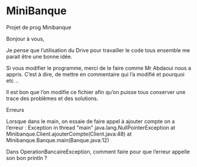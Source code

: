 MiniBanque
==========

Projet de prog Minibanque


Bonjour à vous, 

Je pense que l’utilisation du Drive pour travailler le code tous ensemble me parait être une bonne idée. 

Si vous modifier le programme, merci de le faire comme Mr Abdaoui nous a appris. C’est à dire, de mettre en commentaire qui l’a modifié et pourquoi etc .. 

Il est bon que l’on modifie ce fichier afin qu’on puisse tous conserver une trace des problèmes et des solutions. 

Erreurs

Lorsque dans le main, on essaie de faire appel à ajouter compte on a l’erreur : 
Exception in thread "main" java.lang.NullPointerException
    at Minibanque.Client.ajouterCompte(Client.java:48)
    at Minibanque.Banque.main(Banque.java:12)


Dans OperationBancaireException, comment faire pour que l’erreur appelle son bon println ? 

